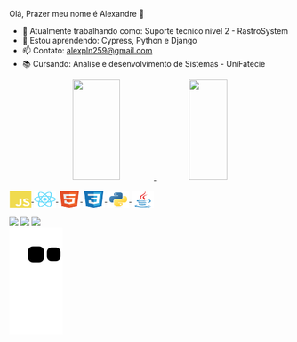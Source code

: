Olá, Prazer meu nome é Alexandre 👋

- 🔭 Atualmente trabalhando como: Suporte tecnico nivel 2 - RastroSystem
- 🌱 Estou aprendendo: Cypress, Python e Django
- 📫 Contato: alexpln259@gmail.com
- 📚 Cursando: Analise e desenvolvimento de Sistemas - UniFatecie

<div align="center">
  <a href="https://github.com/AlexandrePereira12">
  <img height="180em" img width="41%" src="https://github-readme-stats.vercel.app/api?username=AlexandrePereira12&show_icons=true&theme=dracula&include_all_commits=true&count_private=true"/>
  <img height="180em" img width="37%" src="https://github-readme-stats.vercel.app/api/top-langs/?username=AlexandrePereira12&layout=compact&langs_count=7&theme=dracula"/>
</div>

<div style="display: inline_block"><br>
  <img align="center" alt="Rafa-Js" height="30" width="40" src="https://raw.githubusercontent.com/devicons/devicon/master/icons/javascript/javascript-plain.svg">
  <img align="center" alt="Rafa-React" height="30" width="40" src="https://raw.githubusercontent.com/devicons/devicon/master/icons/react/react-original.svg">
  <img align="center" alt="Rafa-HTML" height="30" width="40" src="https://raw.githubusercontent.com/devicons/devicon/master/icons/html5/html5-original.svg">
  <img align="center" alt="Rafa-CSS" height="30" width="40" src="https://raw.githubusercontent.com/devicons/devicon/master/icons/css3/css3-original.svg">
  <img align="center" alt="Rafa-Python" height="30" width="40" src="https://raw.githubusercontent.com/devicons/devicon/master/icons/python/python-original.svg">
  <img align="center" alt="Rafa-Java" height="30" width="40" src="https://raw.githubusercontent.com/devicons/devicon/master/icons/java/java-original.svg">
</div>
<br>
<div> 
  <a href="https://www.instagram.com/alexandre.pereira12/" target="_blank"><img src="https://img.shields.io/badge/-Instagram-%23E4405F?style=for-the-badge&logo=instagram&logoColor=white" target="_blank"></a>
  <a href = "mailto:alexpln259@gmail.com"><img src="https://img.shields.io/badge/-Gmail-%23333?style=for-the-badge&logo=gmail&logoColor=white" target="_blank"></a>
  <a href="https://www.linkedin.com/in/alexandre-pereira-42213424b/" target="_blank"><img src="https://img.shields.io/badge/-LinkedIn-%230077B5?style=for-the-badge&logo=linkedin&logoColor=white" target="_blank"></a> 
 
</div>

<picture align="center">
  <source media="(prefers-color-scheme: dark)" srcset="https://raw.githubusercontent.com/AlexandrePereira12/AlexandrePereira12/output/github-contribution-grid-snake-dark.svg">
  <source media="(prefers-color-scheme: light)" srcset="https://raw.githubusercontent.com/AlexandrePereira12/AlexandrePereira12/output/github-contribution-grid-snake-dark.svg">
  <img align="center" alt="github contribution grid snake animation" src="https://raw.githubusercontent.com/AlexandrePereira12/AlexandrePereira12/output/github-contribution-grid-snake.svg">
</picture>
